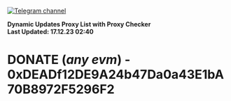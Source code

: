 [![Telegram channel](https://img.shields.io/endpoint?url=https://runkit.io/damiankrawczyk/telegram-badge/branches/master?url=https://t.me/n4z4v0d)](https://t.me/n4z4v0d) 

**Dynamic Updates Proxy List with Proxy Checker**  
**Last Updated: 17.12.23 02:40**

# DONATE (_any evm_) - 0xDEADf12DE9A24b47Da0a43E1bA70B8972F5296F2
